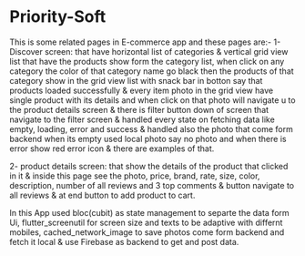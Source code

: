 # Priority-Soft
This is some related pages in E-commerce app and these pages are:-
  1- Discover screen: that have horizontal list of categories & vertical grid view list that have the products show form the category list, when click on any category the color of that category name     go black then the products of that category show in the grid view list with snack bar in botton say that products loaded successfully & every item photo in the grid view have single product with its   details and when click on that photo will navigate u to the product details screen & there is filter button down of screen that navigate to the filter screen & handled every state on fetching data     like empty, loading, error and success & handled also the photo that come form backend when its empty used local photo say no photo and when there is error show red error icon & there are examples     of that.
  
  2- product details screen: that show the details of the product that clicked in it & inside this page see the photo, price, brand, rate, size, color, description, number of all reviews and 3 top comments & button navigate to all reviews & at end button to add product to cart.


In this App used bloc(cubit) as state management to separte the data form Ui, flutter_screenutil for screen size and texts to be adaptive with differnt mobiles, cached_network_image to save photos come form backend and fetch it local & use Firebase as backend to get and post data. 

